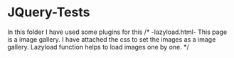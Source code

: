 # JQuery-Tests
In this folder I have used some plugins for this
/*
-lazyload.html-
This page is a image gallery. 
I have attached the css to set the images as a image gallery.
Lazyload function helps to load images one by one.
*/
